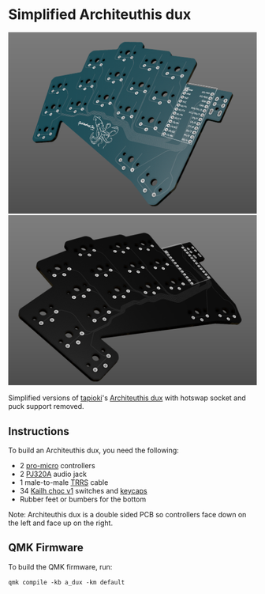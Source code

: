 # Simplified Architeuthis dux

![architeuthis_dux_custom](architeuthis_dux_custom.png)
![architeuthis_dux_blank](architeuthis_dux_blankv2.png)

Simplified versions of [tapioki](https://github.com/tapioki)'s [Architeuthis dux](https://github.com/tapioki/cephalopoda/tree/main/Architeuthis%20dux) with hotswap socket and puck support removed.

## Instructions
To build an Architeuthis dux, you need the following:
* 2 [pro-micro](https://www.aliexpress.com/item/32971098005.html) controllers
* 2 [PJ320A](https://www.aliexpress.com/item/1005001928651798.html) audio jack
* 1 male-to-male [TRRS](https://www.aliexpress.com/item/32961128759.html) cable
* 34 [Kailh choc v1](https://www.aliexpress.com/item/4000907409650.html) switches and [keycaps](https://boardsource.xyz/store/5f6ef2d68e3bf05ab838f918)
* Rubber feet or bumbers for the bottom

Note: Architeuthis dux is a double sided PCB so controllers face down on the left and face up on the right.

## QMK Firmware
To build the QMK firmware, run:
```
qmk compile -kb a_dux -km default
```
